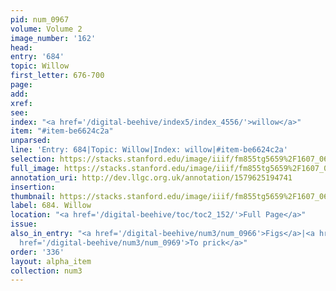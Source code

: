 ```yaml
---
pid: num_0967
volume: Volume 2
image_number: '162'
head: 
entry: '684'
topic: Willow
first_letter: 676-700
page: 
add: 
xref: 
see: 
index: "<a href='/digital-beehive/index5/index_4556/'>willow</a>"
item: "#item-be6624c2a"
unparsed: 
line: 'Entry: 684|Topic: Willow|Index: willow|#item-be6624c2a'
selection: https://stacks.stanford.edu/image/iiif/fm855tg5659%2F1607_0629/916,3453,2079,179/full/0/default.jpg
full_image: https://stacks.stanford.edu/image/iiif/fm855tg5659%2F1607_0629/full/full/0/default.jpg
annotation_uri: http://dev.llgc.org.uk/annotation/1579625194741
insertion: 
thumbnail: https://stacks.stanford.edu/image/iiif/fm855tg5659%2F1607_0629/916,3453,600,180/250,/0/default.jpg
label: 684. Willow
location: "<a href='/digital-beehive/toc/toc2_152/'>Full Page</a>"
issue: 
also_in_entry: "<a href='/digital-beehive/num3/num_0966'>Figs</a>|<a href='/digital-beehive/num3/num_0968'>Drowning</a>|<a
  href='/digital-beehive/num3/num_0969'>To prick</a>"
order: '336'
layout: alpha_item
collection: num3
---
```

